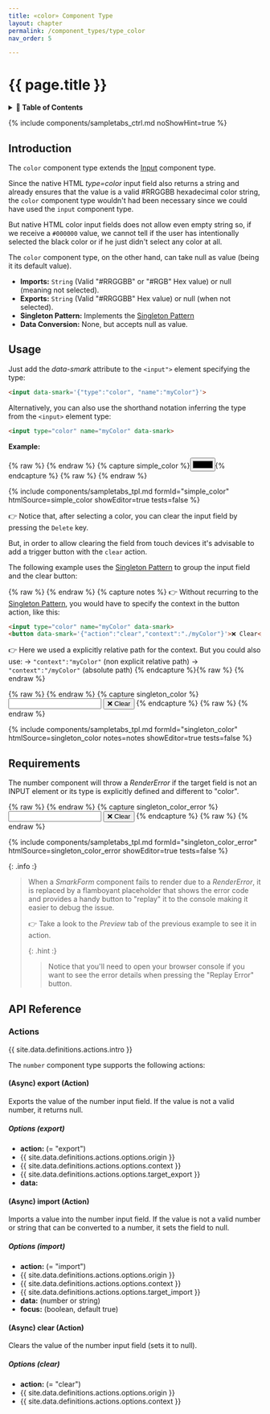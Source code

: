 ```yaml
---
title: «color» Component Type
layout: chapter
permalink: /component_types/type_color
nav_order: 5

---
```


# {{ page.title }}

<details class="chaptertoc">
<summary>
<strong>📖 Table of Contents</strong>
</summary>

  {{ "
<!-- vim-markdown-toc GitLab -->

* [Introduction](#introduction)
* [Usage](#usage)
* [Requirements](#requirements)
* [API Reference](#api-reference)
    * [Actions](#actions)
        * [(Async) export (Action)](#async-export-action)
            * [Options (export)](#options-export)
        * [(Async) import (Action)](#async-import-action)
            * [Options (import)](#options-import)
        * [(Async) clear (Action)](#async-clear-action)
            * [Options (clear)](#options-clear)

<!-- vim-markdown-toc -->
       " | markdownify }}

</details>

{% include components/sampletabs_ctrl.md noShowHint=true %}

## Introduction

The `color` component type extends the [Input](/component_types/type_input)
component type.

Since the native HTML *type=color* input field also returns a string and
already ensures that the value is a valid #RRGGBB hexadecimal color string, the
`color` component type wouldn't had been necessary since we could have used the
`input` component type.

But native HTML color input fields does not allow even empty string so, if we
receive a `#000000` value, we cannot tell if the user has intentionally
selected the black color or if he just didn't select any color at all.

The `color` component type, on the other hand, can take null as value (being it
its default value).

- **Imports:** `String` (Valid "#RRGGBB" or "#RGB" Hex value) or null (meaning not selected).
- **Exports:** `String` (Valid "#RRGGBB" Hex value) or null (when not selected).
- **Singleton Pattern:** Implements the [Singleton Pattern](/getting_started/core_component_types#the-singleton-pattern)
- **Data Conversion:** None, but accepts null as value.

## Usage

Just add the *data-smark* attribute to the `<input">` element specifying the type:

```html
<input data-smark='{"type":"color", "name":"myColor"}'>
```

Alternatively, you can also use the shorthand notation inferring the type from the `<input>` element type:

```html
<input type="color" name="myColor" data-smark>
```

**Example:**

{% raw %} <!-- simple_color {{{ --> {% endraw %}
{% capture simple_color
%}<input type="color" name="myColor" data-smark>{%
endcapture %}
{% raw %} <!-- }}} --> {% endraw %}

{% include components/sampletabs_tpl.md
    formId="simple_color"
    htmlSource=simple_color
    showEditor=true
    tests=false
%}


👉 Notice that, after selecting a color, you can clear the input field by
pressing the `Delete` key.

But, in order to allow clearing the field from touch devices it's advisable to
add a trigger button with the `clear` action.

The following example uses the [Singleton
Pattern](/getting_started/core_component_types#the-singleton-pattern) to group
the input field and the clear button:


{% raw %} <!-- Notes {{{ --> {% endraw %}
{% capture notes %}
👉 Without recurring to the [Singleton
Pattern](/getting_started/core_component_types#the-singleton-pattern), you
would have to specify the context in the button action, like this:

```html
<input type="color" name="myColor" data-smark>
<button data-smark='{"action":"clear","context":"./myColor"}'>❌ Clear</button>
```

👉 Here we used a explicitly relative path for the context. But you could also use:
   → `"context":"myColor"` (non explicit relative path)
   → `"context":"/myColor"` (absolute path)
{% endcapture %}{% raw %} <!-- }}} --> {% endraw %}


{% raw %} <!-- singleton_color {{{ --> {% endraw %}
{% capture singleton_color
%}<span data-smark='{"type":"color", "name":"myColor"}'>
    <input data-smark>
    <button data-smark='{"action":"clear"}'>❌ Clear</button>
</span>{%
endcapture %}
{% raw %} <!-- }}} --> {% endraw %}

{% include components/sampletabs_tpl.md
    formId="singleton_color"
    htmlSource=singleton_color
    notes=notes
    showEditor=true
    tests=false
%}


## Requirements

The number component will throw a *RenderError* if the target field is not an
INPUT element or its type is explicitly defined and different to "color".

{% raw %} <!-- singleton_color_error {{{ --> {% endraw %}
{% capture singleton_color_error
%}<span data-smark='{"type":"color", "name":"myColor"}'>
    <input type="text" name="myColor" data-smark>
    <button data-smark='{"action":"clear"}'>❌ Clear</button>
</span>{%
endcapture %}
{% raw %} <!-- }}} --> {% endraw %}

{% include components/sampletabs_tpl.md
    formId="singleton_color_error"
    htmlSource=singleton_color_error
    showEditor=true
    tests=false
%}


{: .info :}
> When a *SmarkForm* component fails to render due to a *RenderError*, it is
> replaced by a flamboyant placeholder that shows the error code and provides a
> handy button to "replay" it to the console making it easier to debug the
> issue.
> 
> 👉 Take a look to the *Preview* tab of the previous example to see it in
> action.
>
> {: .hint :}
> > Notice that you'll need to open your browser console if you want to see the
> > error details when pressing the "Replay Error" button.


## API Reference

### Actions

{{ site.data.definitions.actions.intro }}

The `number` component type supports the following actions:


#### (Async) export (Action)

Exports the value of the number input field. If the value is not a valid number, it returns null.

##### Options (export)

  * **action:** (= "export")
  * {{ site.data.definitions.actions.options.origin }}
  * {{ site.data.definitions.actions.options.context }}
  * {{ site.data.definitions.actions.options.target_export }}
  * **data:**

#### (Async) import (Action)

Imports a value into the number input field. If the value is not a valid number or string that can be converted to a number, it sets the field to null.

##### Options (import)

  * **action:** (= "import")
  * {{ site.data.definitions.actions.options.origin }}
  * {{ site.data.definitions.actions.options.context }}
  * {{ site.data.definitions.actions.options.target_import }}
  * **data:** (number or string)
  * **focus:** (boolean, default true)

#### (Async) clear (Action)

Clears the value of the number input field (sets it to null).

##### Options (clear)

  * **action:** (= "clear")
  * {{ site.data.definitions.actions.options.origin }}
  * {{ site.data.definitions.actions.options.context }}




